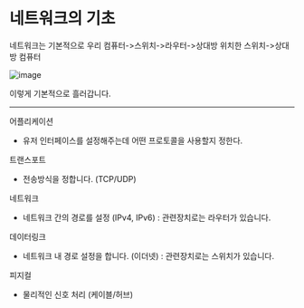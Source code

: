 # 네트워크의 기초

네트워크는 기본적으로 우리 컴퓨터->스위치->라우터->상대방 위치한 스위치->상대방 컴퓨터

![image](https://github.com/yoodonghoon/Memory/assets/145320150/0d7dcfe4-b66a-4ba9-991d-d8b6b88de76c)

이렇게 기본적으로 흘러갑니다.

-------------------------------------------------------------------------------------------

어플리케이션
- 유저 인터페이스를 설정해주는데 어떤 프로토콜을 사용할지 정한다.

트랜스포트
- 전송방식을 정합니다. (TCP/UDP)

네트워크
- 네트워크 간의 경로를 설정 (IPv4, IPv6) : 관련장치로는 라우터가 있습니다.

데이터링크
- 네트워크 내 경로 설정을 합니다. (이더넷) : 관련장치로는 스위치가 있습니다.

피지컬
- 물리적인 신호 처리 (케이블/허브)
